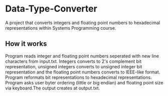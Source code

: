# Data-Type-Converter
A project that converts integers and floating point numbers to hexadecimal representations within Systems Programming course.

## How it works
Program reads integer and floating point numbers seperated with new line characters from input.txt. Integers converts to 2's complement bit representation, unsigned integers converts to unsigned integer bit representation and the floating point numbers converts to IEEE-like format. Program reformats bit representations to hexadecimal representations. Program asks user byter ordering (little or big endian) and floating point size via keyboard.The output creates at output.txt.
